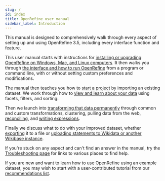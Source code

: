 ```yaml
---
slug: /
id: index
title: OpenRefine user manual
sidebar_label: Introduction
---
```



This manual is designed to comprehensively walk through every aspect of setting up and using OpenRefine 3.5, including every interface function and feature. 

<!-- 
This documentation platform provides a separate version of the user manual for each version of OpenRefine (from 3.4.1 onwards) - if you're looking for a later version than 3.4.1, please select the correct version from the dropdown menu in the top bar of this page. 
-->

This user manual starts with instructions for [installing or upgrading OpenRefine on Windows, Mac, and Linux computers](manual/installing). It then walks you through [the interface and how to run OpenRefine](manual/running#jvm-preferences) from a program or command line, with or without setting custom preferences and modifications.

The manual then teaches you how to [start a project](manual/starting) by importing an existing dataset. We work through how to [view and learn about your data](manual/exploring) using facets, filters, and sorting. 

Then we launch into [transforming that data permanently](manual/transforming) through common and custom transformations, clustering, pulling data from the web, [reconciling](manual/reconciling), and [writing expressions](manual/expressions). 

Finally we discuss what to do with your improved dataset, whether [exporting](manual/exporting) it to a file or [uploading statements to Wikidata or another Wikibase instance](manual/wikibase/overview). 

If you're stuck on any aspect and can't find an answer in the manual, try the [Troubleshooting page](manual/troubleshooting) for links to various places to find help. 

If you are new and want to learn how to use OpenRefine using an example dataset, you may wish to start with a user-contributed tutorial from our [recommendations list](https://github.com/OpenRefine/OpenRefine/wiki/External-Resources).
